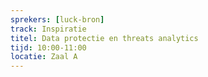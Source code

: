 ```yaml
---
sprekers: [luck-bron]
track: Inspiratie
titel: Data protectie en threats analytics
tijd: 10:00-11:00
locatie: Zaal A
---
```






